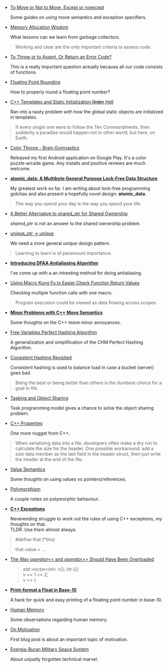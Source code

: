 
  * [To Move or Not to Move, Except or noexcept](move-noexcept.html)

    Some guides on using move semantics and exception specifiers.


  * [Memory Allocation Wisdom](alloc.html)

    What lessons can we learn from garbage collectors.


>   Working and clear are the only important criteria to assess code.


  * [To Throw or to Assert, Or Return an Error Code?](return-codes.html)

    This is a really important question actually because all our code consists of functions.


  * [Floating Point Rounding](fp-round.html)

    How to properly round a floating point number?


  * [C++ Templates and Static Initialization <del>Order</del> Hell](member-init.html)

    Ran into a nasty problem with how the global static objects are initialized in templates.


>   If every single one were to follow the Ten Commandments, then suddenly a paradise 
>   would happen not in other world, but here, on Earth.


  * [Color Throne - Brain Gymnastics](color-throne.html)

    Released my first Android application on Google Play. It's a color puzzle-arcade game.
    Any installs and positive reviews are much welcome.


  * [**atomic\_data: A Multibyte General Purpose Lock-Free Data Structure**](atomic-data.html)

    My greatest work so far. I am writing about lock-free programming gotchas and also present
    a hopefully novel design: **atomic\_data**.


>   The way you spend your day is the way you spend your life.


  * [A Better Alternative to shared\_ptr for Shared Ownership](link.html)

    *shared_ptr* is not an answer to the shared ownership problem.


  * [unique\_ptr -> unique](unique.html)

    We need a more general *unique* design pattern.


>   Learning to learn is of paramount importance.


  * [**Introducing DFAA Antialiasing Algorithm**](dfaa.html)

    I've come up with a an intresting method for doing antialiasing.


  * [Using Macro Kung Fu to Easier Check Function Return Values](macros-checking.html)

    Checking multiple function calls with one macro.


>   Program execution could be viewed as data flowing across scopes.


  * [**Minor Problems with C++ Move Semantics**](empty-value.html)

    Some thoughts on the C++ move minor annoyances.


  * [Free Variables Perfect Hashing Algorithm](perfect-hashing.html)

    A generalization and simplification of the CHM Perfect Hashing Algorithm.


  * [Consistent Hashing Revisited](random-probing.html)

    Consistent hashing is used to balance load in case a bucket (server) goes bad.

>   Being the best or being better than others is the dumbest choice for a goal in life.


  * [Tasking and Object Sharing](tasking.html)
    
    Task programming model gives a chance to solve the object sharing problem.


  * [C++ Properties](cpp-property.html)

    One more nugget from C++.


>   When serializing data into a file, developers often make a dry run to calculate
>   the size for the header. One possible workaround: add a size data member as the
>   last field in the header struct, then just write the header at the end of the file.


  * [Value Semantics](values.html)

    Some thoughts on using values vs pointers/references.


  * [Polymorphism](polymorphism.html)
    
    A couple notes on polymorphic behaviour.


  * [**C++ Exceptions**](exceptions.html)

    Neverending struggle to work out the rules of using C++ exceptions, my thoughts on that.  
    TLDR. Use them almost always.


>   #define that (\*this)  
>
>   that.value = ...


  * [The Way *operator&lt;&lt;* and *operator&gt;&gt;* Should Have Been Overloaded](vector-push.html)

    >*std::vector&lt;int&gt; v{}; int i{};*  
    >*v << 1 << 2;*  
    >*v >> i;*


  * [**Print-format a Float in Base-10**](print-fp.html)
  
    A hack for quick and easy printing of a floating point number in base-10.


  * [Human Memory](memory.html)

    Some observations regarding human memory.


  * [On Motivation](motivation.html)
  
    First blog post is about an important topic of motivation.
<!--

  * [Where Do We Come From? What Are We? Where Are We Going?](phylosophy.html)

    A deep question of the nature of our Universe.
-->

  * [Energia-Buran Military Space System](energia-buran.html)

    About unjustly forgotten technical marvel.


